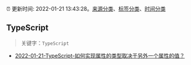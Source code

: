 :alarm_clock: 更新时间: 2022-01-21 13:43:28。[来源分类](../README.md)、[标签分类](../TAGS.md)、[时间分类](../TIMELINE.md)

## TypeScript


> 关键字：`TypeScript`



- [2022-01-21-TypeScript-如何实现属性的类型取决于另外一个属性的值？](https://www.v2ex.com/t/829803) 